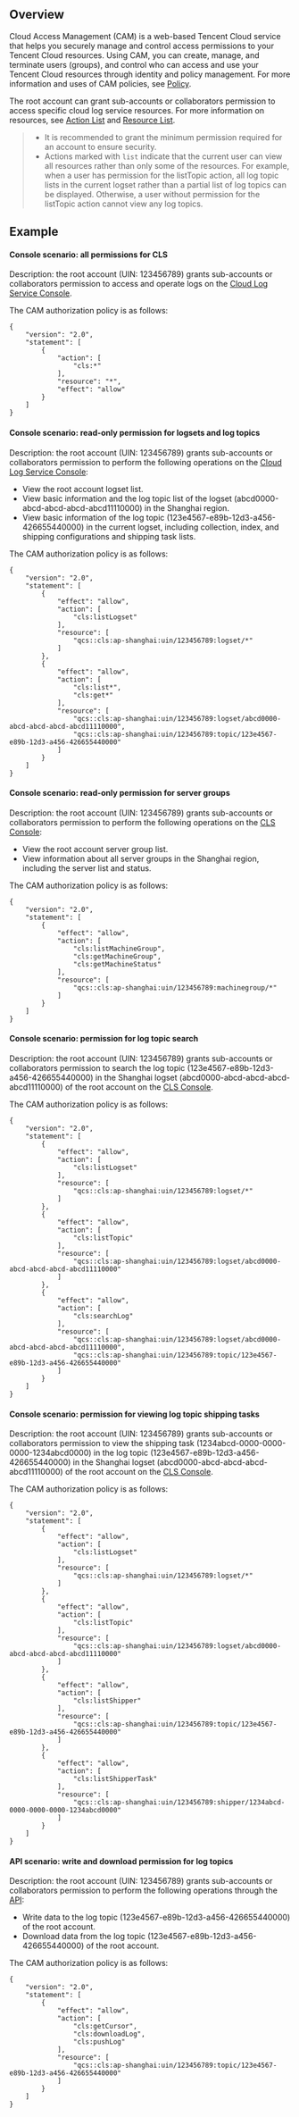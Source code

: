 ## Overview

Cloud Access Management (CAM) is a web-based Tencent Cloud service that helps you securely manage and control access permissions to your Tencent Cloud resources. Using CAM, you can create, manage, and terminate users (groups), and control who can access and use your Tencent Cloud resources through identity and policy management. For more information and uses of CAM policies, see [Policy](https://intl.cloud.tencent.com/document/product/598/10601).

The root account can grant sub-accounts or collaborators permission to access specific cloud log service resources. For more information on resources, see [Action List](https://intl.cloud.tencent.com/document/product/614/32855) and [Resource List](https://intl.cloud.tencent.com/document/product/614/32856).

>
> - It is recommended to grant the minimum permission required for an account to ensure security.
> - Actions marked with `list` indicate that the current user can view all resources rather than only some of the resources. For example, when a user has permission for the listTopic action, all log topic lists in the current logset rather than a partial list of log topics can be displayed. Otherwise, a user without permission for the listTopic action cannot view any log topics.


## Example
#### Console scenario: all permissions for CLS

Description: the root account (UIN: 123456789) grants sub-accounts or collaborators permission to access and operate logs on the [Cloud Log Service Console](https://console.cloud.tencent.com/cls).

The CAM authorization policy is as follows:
```
{
    "version": "2.0",
    "statement": [
        {
            "action": [
                "cls:*"
            ],
            "resource": "*",
            "effect": "allow"
        }
    ]
}
```



#### Console scenario: read-only permission for logsets and log topics

Description: the root account (UIN: 123456789) grants sub-accounts or collaborators permission to perform the following operations on the [Cloud Log Service Console](https://console.cloud.tencent.com/cls):

- View the root account logset list.
- View basic information and the log topic list of the logset (abcd0000-abcd-abcd-abcd-abcd11110000) in the Shanghai region.
- View basic information of the log topic (123e4567-e89b-12d3-a456-426655440000) in the current logset, including collection, index, and shipping configurations and shipping task lists.

The CAM authorization policy is as follows:
```
{
    "version": "2.0",
    "statement": [
        {
            "effect": "allow",
            "action": [
                "cls:listLogset"
            ],
            "resource": [
                "qcs::cls:ap-shanghai:uin/123456789:logset/*"
            ]
        },
        {
            "effect": "allow",
            "action": [
                "cls:list*",
                "cls:get*"
            ],
            "resource": [
                "qcs::cls:ap-shanghai:uin/123456789:logset/abcd0000-abcd-abcd-abcd-abcd11110000",
                "qcs::cls:ap-shanghai:uin/123456789:topic/123e4567-e89b-12d3-a456-426655440000"
            ]
        }
    ]
}
```



#### Console scenario: read-only permission for server groups

Description: the root account (UIN: 123456789) grants sub-accounts or collaborators permission to perform the following operations on the [CLS Console](https://console.cloud.tencent.com/cls):
- View the root account server group list.
- View information about all server groups in the Shanghai region, including the server list and status.

The CAM authorization policy is as follows:
```
{
    "version": "2.0",
    "statement": [
        {
            "effect": "allow",
            "action": [
                "cls:listMachineGroup",
                "cls:getMachineGroup",
                "cls:getMachineStatus"
            ],
            "resource": [
                "qcs::cls:ap-shanghai:uin/123456789:machinegroup/*"
            ]
        }
    ]
}
```



#### Console scenario: permission for log topic search

Description: the root account (UIN: 123456789) grants sub-accounts or collaborators permission to search the log topic (123e4567-e89b-12d3-a456-426655440000) in the Shanghai logset (abcd0000-abcd-abcd-abcd-abcd11110000) of the root account on the [CLS Console](https://console.cloud.tencent.com/cls).

The CAM authorization policy is as follows:
```
{
    "version": "2.0",
    "statement": [
        {
            "effect": "allow",
            "action": [
                "cls:listLogset"
            ],
            "resource": [
                "qcs::cls:ap-shanghai:uin/123456789:logset/*"
            ]
        },
        {
            "effect": "allow",
            "action": [
                "cls:listTopic"
            ],
            "resource": [
                "qcs::cls:ap-shanghai:uin/123456789:logset/abcd0000-abcd-abcd-abcd-abcd11110000"
            ]
        },
        {
            "effect": "allow",
            "action": [
                "cls:searchLog"
            ],
            "resource": [
                "qcs::cls:ap-shanghai:uin/123456789:logset/abcd0000-abcd-abcd-abcd-abcd11110000",
                "qcs::cls:ap-shanghai:uin/123456789:topic/123e4567-e89b-12d3-a456-426655440000"
            ]
        }
    ]
}
```



#### Console scenario: permission for viewing log topic shipping tasks

Description: the root account (UIN: 123456789) grants sub-accounts or collaborators permission to view the shipping task (1234abcd-0000-0000-0000-1234abcd0000) in the log topic (123e4567-e89b-12d3-a456-426655440000) in the Shanghai logset (abcd0000-abcd-abcd-abcd-abcd11110000) of the root account on the [CLS Console](https://console.cloud.tencent.com/cls).

The CAM authorization policy is as follows:
```
{
    "version": "2.0",
    "statement": [
        {
            "effect": "allow",
            "action": [
                "cls:listLogset"
            ],
            "resource": [
                "qcs::cls:ap-shanghai:uin/123456789:logset/*"
            ]
        },
        {
            "effect": "allow",
            "action": [
                "cls:listTopic"
            ],
            "resource": [
                "qcs::cls:ap-shanghai:uin/123456789:logset/abcd0000-abcd-abcd-abcd-abcd11110000"
            ]
        },
        {
            "effect": "allow",
            "action": [
                "cls:listShipper"
            ],
            "resource": [
                "qcs::cls:ap-shanghai:uin/123456789:topic/123e4567-e89b-12d3-a456-426655440000"
            ]
        },
        {
            "effect": "allow",
            "action": [
                "cls:listShipperTask"
            ],
            "resource": [
                "qcs::cls:ap-shanghai:uin/123456789:shipper/1234abcd-0000-0000-0000-1234abcd0000"
            ]
        }
    ]
}
```


#### API scenario: write and download permission for log topics

Description: the root account (UIN: 123456789) grants sub-accounts or collaborators permission to perform the following operations through the [API](https://intl.cloud.tencent.com/document/product/614/16907):

- Write data to the log topic (123e4567-e89b-12d3-a456-426655440000) of the root account.
- Download data from the log topic (123e4567-e89b-12d3-a456-426655440000) of the root account.

The CAM authorization policy is as follows:
```
{
    "version": "2.0",
    "statement": [
        {
            "effect": "allow",
            "action": [
                "cls:getCursor",
                "cls:downloadLog",
                "cls:pushLog"
            ],
            "resource": [
                "qcs::cls:ap-shanghai:uin/123456789:topic/123e4567-e89b-12d3-a456-426655440000"
            ]
        }
    ]
}
```
